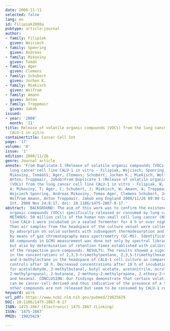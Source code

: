 ```yaml
---
date: 2008-11-11
selected: false
lang: en
id: Filipiak2008a
pubtype: article-journal
author:
- family: Filipiak
  given: Wojciech
- family: Sponring
  given: Andreas
- family: Mikoviny
  given: Tomáš
- family: Ager
  given: Clemens
- family: Schubert
  given: Jochen K.
- family: Miekisch
  given: Wolfram
- family: Amann
  given: Anton
- family: Troppmair
  given: Jakob
issued:
- year: '2008'
  month: '11'
title: Release of volatile organic compounds (VOCs) from the lung cancer cell line
  CALU-1 in vitro
containertitle: Cancer Cell Int
page: '17'
volume: '8'
issue: '1'
edition: 2008/11/26
genre: Journal article
annote: 'From Duplicate 1 (Release of volatile organic compounds (VOCs) from the
  lung cancer cell line CALU-1 in vitro - Filipiak, Wojciech; Sponring, Andreas;
  Mikoviny, Tomáášš; Ager, Clemens; Schubert, Jochen K.; Miekisch, Wolfram; Amann,
  Anton; Troppmair, Jakob)From Duplicate 1 (Release of volatile organic compounds
  (VOCs) from the lung cancer cell line CALU-1 in vitro - Filipiak, W; Sponring,
  A; Mikoviny, T; Ager, C; Schubert, J; Miekisch, W; Amann, A; Troppmair, J)Filipiak,
  Wojciech Sponring, Andreas Mikoviny, Tomas Ager, Clemens Schubert, Jochen Miekisch,
  Wolfram Amann, Anton Troppmair, Jakob eng England 2008/11/26 09:00 Cancer Cell
  Int. 2008 Nov 24;8:17. doi: 10.1186/1475-2867-8-17.'
abstract: 'BACKGROUND: The aim of this work was to confirm the existence of volatile
  organic compounds (VOCs) specifically released or consumed by lung cancer cells.
  METHODS: 50 million cells of the human non-small cell lung cancer (NSCLC) cell
  line CALU-1 were incubated in a sealed fermenter for 4 h or over night (18 hours).
  Then air samples from the headspace of the culture vessel were collected and preconcentrated
  by adsorption on solid sorbents with subsequent thermodesorption and analysis
  by means of gas chromatography mass spectrometry (GC-MS). Identification of altogether
  60 compounds in GCMS measurement was done not only by spectral library match,
  but also by determination of retention times established with calibration mixtures
  of the respective pure compounds. RESULTS: The results showed a significant increase
  in the concentrations of 2,3,3-trimethylpentane, 2,3,5-trimethylhexane, 2,4-dimethylheptane
  and 4-methyloctane in the headspace of CALU-1 cell culture as compared to medium
  controls after 18 h. Decreased concentrations after 18 h of incubation were found
  for acetaldehyde, 3-methylbutanal, butyl acetate, acetonitrile, acrolein, methacrolein,
  2-methylpropanal, 2-butanone, 2-methoxy-2-methylpropane, 2-ethoxy-2-methylpropane,
  and hexanal. CONCLUSION: Our findings demonstrate that certain volatile compounds
  can be cancer-cell derived and thus indicative of the presence of a tumor, whereas
  other compounds are not released but seem to be consumed by CALU-1 cells.'
keyword: work
url_pdf: https://www.ncbi.nlm.nih.gov/pubmed/19025629
DOI: 10.1186/1475-2867-8-17
ISBN: 1475-2867 (Electronic) 1475-2867 (Linking)
ISSN: '1475-2867'
PMID: '19025629'

---
```

